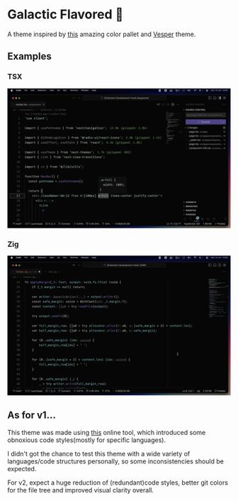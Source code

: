# Galactic Flavored 🍦

A theme inspired by [this](https://x.com/Mike_Andreuzza/status/1743749245448925235) amazing color pallet and [Vesper](https://github.com/raunofreiberg/vesper) theme.

## Examples

### TSX
![Example 1](/examples/1.png)

### Zig
![Example 2](/examples/2.png)

## As for v1...

This theme was made using [this](https://themes.vscode.one/) online tool, which introduced some obnoxious code styles(mostly for specific languages).

I didn't got the chance to test this theme with a wide variety of languages/code structures personally, so some inconsistencies should be expected.

For v2, expect a huge reduction of (redundant)code styles, better git colors for the file tree and improved visual clarity overall.